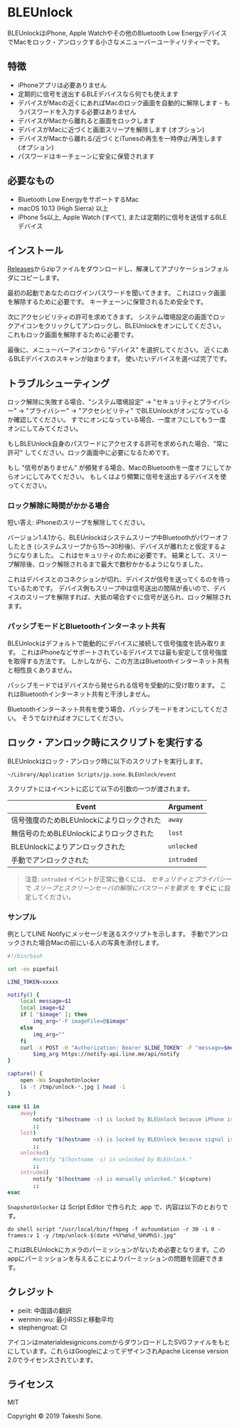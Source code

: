 # BLEUnlock

BLEUnlockはiPhone, Apple Watchやその他のBluetooth Low EnergyデバイスでMacをロック・アンロックする小さなメニューバーユーティリティーです。


## 特徴

- iPhoneアプリは必要ありません
- 定期的に信号を送出するBLEデバイスなら何でも使えます
- デバイスがMacの近くにあればMacのロック画面を自動的に解除します - もうパスワードを入力する必要はありません
- デバイスがMacから離れると画面をロックします
- デバイスがMacに近づくと画面スリープを解除します (オプション)
- デバイスがMacから離れる/近づくとiTunesの再生を一時停止/再生します (オプション)
- パスワードはキーチェーンに安全に保管されます

## 必要なもの

- Bluetooth Low EnergyをサポートするMac
- macOS 10.13 (High Sierra) 以上
- iPhone 5s以上, Apple Watch (すべて), または定期的に信号を送信するBLEデバイス

## インストール

[Releases](https://github.com/ts1/BLEUnlock/releases)からzipファイルをダウンロードし、解凍してアプリケーションフォルダにコピーします。

最初の起動であなたのログインパスワードを聞いてきます。
これはロック画面を解除するために必要です。
キーチェーンに保管されるため安全です。

次にアクセシビリティの許可を求めてきます。
システム環境設定の画面でロックアイコンをクリックしてアンロックし、BLEUnlockをオンにしてください。
これもロック画面を解除するために必要です。

最後に、メニューバーアイコンから "デバイス" を選択してください。
近くにあるBLEデバイスのスキャンが始まります。
使いたいデバイスを選べば完了です。

## トラブルシューティング

ロック解除に失敗する場合、"システム環境設定" → "セキュリティとプライバシー" →
"プライバシー" → "アクセシビリティ" でBLEUnlockがオンになっているか確認してください。
すでにオンになっている場合、一度オフにしてもう一度オンにしてみてください。

もしBLEUnlock自身のパスワードにアクセスする許可を求められた場合、"常に許可" してください。ロック画面中に必要になるためです。

もし "信号がありません" が頻発する場合、MacのBluetoothを一度オフにしてからオンにしてみてください。
もしくはより頻繁に信号を送出するデバイスを使ってください。

### ロック解除に時間がかかる場合

短い答え: iPhoneのスリープを解除してください。

バージョン1.4.1から、BLEUnlockはシステムスリープ中Bluetoothがパワーオフしたとき (システムスリープから15〜30秒後)、デバイスが離れたと仮定するようになりました。
これはセキュリティのために必要です。
結果として、スリープ解除後、ロック解除されるまで最大で数秒かかるようになりました。

これはデバイスとのコネクションが切れ、デバイスが信号を送ってくるのを待っているためです。
デバイス側もスリープ中は信号送出の間隔が長いので、デバイスのスリープを解除すれば、大抵の場合すぐに信号が送られ、ロック解除されます。

### パッシブモードとBluetoothインターネット共有

BLEUnlockはデフォルトで能動的にデバイスに接続して信号強度を読み取ります。
これはiPhoneなどサポートされているデバイスでは最も安定して信号強度を取得する方法です。
しかしながら、この方法はBluetoothインターネット共有と相性良くありません。

パッシブモードではデバイスから発せられる信号を受動的に受け取ります。
これはBluetoothインターネット共有と干渉しません。

Bluetoothインターネット共有を使う場合、パッシブモードをオンにしてください。
そうでなければオフにしてください。

## ロック・アンロック時にスクリプトを実行する

BLEUnlockはロック・アンロック時に以下のスクリプトを実行します。

```
~/Library/Application Scripts/jp.sone.BLEUnlock/event
```

スクリプトにはイベントに応じて以下の引数の一つが渡されます。

|Event|Argument|
|-----|--------|
|信号強度のためBLEUnlockによりロックされた|`away`|
|無信号のためBLEUnlockによりロックされた|`lost`|
|BLEUnlockによりアンロックされた|`unlocked`|
|手動でアンロックされた|`intruded`|

> 注意: `intruded` イベントが正常に働くには、 *セキュリティとプライバシー* で *スリープとスクリーンセーバの解除にパスワードを要求* を **すぐに** に設定してください。

### サンプル

例としてLINE Notifyにメッセージを送るスクリプトを示します。
手動でアンロックされた場合Macの前にいる人の写真を添付します。

```sh
#!/bin/bash

set -eo pipefail

LINE_TOKEN=xxxxx

notify() {
    local message=$1
    local image=$2
    if [ "$image" ]; then
        img_arg="-F imageFile=@$image"
    else
        img_arg=""
    fi
    curl -X POST -H "Authorization: Bearer $LINE_TOKEN" -F "message=$message" \
        $img_arg https://notify-api.line.me/api/notify
}

capture() {
    open -Wa SnapshotUnlocker
    ls -t /tmp/unlock-*.jpg | head -1
}

case $1 in
    away)
        notify "$(hostname -s) is locked by BLEUnlock because iPhone is away."
        ;;
    lost)
        notify "$(hostname -s) is locked by BLEUnlock because signal is lost."
        ;;
    unlocked)
        #notify "$(hostname -s) is unlocked by BLEUnlock."
        ;;
    intruded)
        notify "$(hostname -s) is manually unlocked." $(capture)
        ;;
esac
```

`SnapshotUnlocker` は Script Editor で作られた .app で、内容は以下のとおりです。

```
do shell script "/usr/local/bin/ffmpeg -f avfoundation -r 30 -i 0 -frames:v 1 -y /tmp/unlock-$(date +%Y%m%d_%H%M%S).jpg"
```

これはBLEUnlockにカメラのパーミッションがないため必要となります。このappにパーミッションを与えることによりパーミッションの問題を回避できます。

## クレジット

- peiit: 中国語の翻訳
- wenmin-wu: 最小RSSIと移動平均
- stephengroat: CI

アイコンはmaterialdesignicons.comからダウンロードしたSVGファイルをもとにしています。これらはGoogleによってデザインされApache License version 2.0でライセンスされています。

## ライセンス

MIT

Copyright © 2019 Takeshi Sone.
